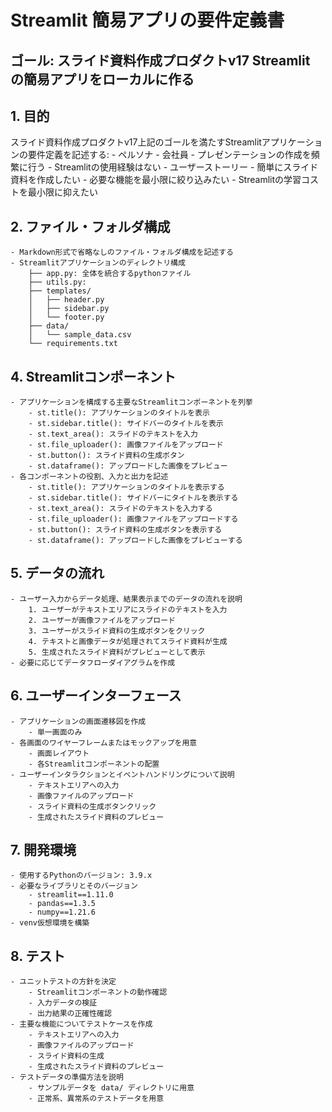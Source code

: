 # Streamlit 簡易アプリの要件定義書
## ゴール: スライド資料作成プロダクトv17 Streamlit の簡易アプリをローカルに作る

## 1. 目的
スライド資料作成プロダクトv17上記のゴールを満たすStreamlitアプリケーションの要件定義を記述する:
    - ペルソナ
        - 会社員
        - プレゼンテーションの作成を頻繁に行う
        - Streamlitの使用経験はない
    - ユーザーストーリー
        - 簡単にスライド資料を作成したい
        - 必要な機能を最小限に絞り込みたい
        - Streamlitの学習コストを最小限に抑えたい

## 2. ファイル・フォルダ構成
    - Markdown形式で省略なしのファイル・フォルダ構成を記述する
    - Streamlitアプリケーションのディレクトリ構成
        ├── app.py: 全体を統合するpythonファイル
        ├── utils.py: 
        ├── templates/
        │   ├── header.py
        │   ├── sidebar.py
        │   └── footer.py
        ├── data/
        │   └── sample_data.csv
        └── requirements.txt

## 4. Streamlitコンポーネント
    - アプリケーションを構成する主要なStreamlitコンポーネントを列挙
        - st.title(): アプリケーションのタイトルを表示
        - st.sidebar.title(): サイドバーのタイトルを表示
        - st.text_area(): スライドのテキストを入力
        - st.file_uploader(): 画像ファイルをアップロード
        - st.button(): スライド資料の生成ボタン
        - st.dataframe(): アップロードした画像をプレビュー
    - 各コンポーネントの役割、入力と出力を記述
        - st.title(): アプリケーションのタイトルを表示する
        - st.sidebar.title(): サイドバーにタイトルを表示する
        - st.text_area(): スライドのテキストを入力する
        - st.file_uploader(): 画像ファイルをアップロードする
        - st.button(): スライド資料の生成ボタンを表示する
        - st.dataframe(): アップロードした画像をプレビューする

## 5. データの流れ
    - ユーザー入力からデータ処理、結果表示までのデータの流れを説明
        1. ユーザーがテキストエリアにスライドのテキストを入力
        2. ユーザーが画像ファイルをアップロード
        3. ユーザーがスライド資料の生成ボタンをクリック
        4. テキストと画像データが処理されてスライド資料が生成
        5. 生成されたスライド資料がプレビューとして表示
    - 必要に応じてデータフローダイアグラムを作成

## 6. ユーザーインターフェース
    - アプリケーションの画面遷移図を作成
        - 単一画面のみ
    - 各画面のワイヤーフレームまたはモックアップを用意
        - 画面レイアウト
        - 各Streamlitコンポーネントの配置
    - ユーザーインタラクションとイベントハンドリングについて説明
        - テキストエリアへの入力
        - 画像ファイルのアップロード
        - スライド資料の生成ボタンクリック
        - 生成されたスライド資料のプレビュー

## 7. 開発環境
    - 使用するPythonのバージョン: 3.9.x
    - 必要なライブラリとそのバージョン
        - streamlit==1.11.0
        - pandas==1.3.5
        - numpy==1.21.6
    - venv仮想環境を構築

## 8. テスト
    - ユニットテストの方針を決定
        - Streamlitコンポーネントの動作確認
        - 入力データの検証
        - 出力結果の正確性確認
    - 主要な機能についてテストケースを作成
        - テキストエリアへの入力
        - 画像ファイルのアップロード
        - スライド資料の生成
        - 生成されたスライド資料のプレビュー
    - テストデータの準備方法を説明
        - サンプルデータを data/ ディレクトリに用意
        - 正常系、異常系のテストデータを用意